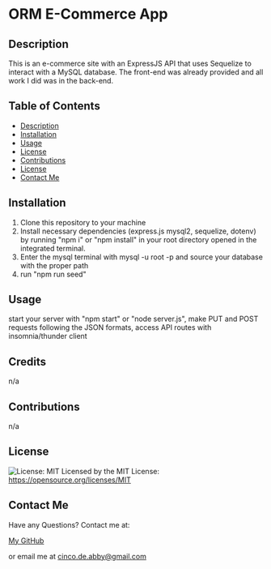 # ORM E-Commerce App

  ## Description

  This is an e-commerce site with an ExpressJS API that uses Sequelize to interact with a MySQL database. The front-end was already provided and all work I did was in the back-end.

  ## Table of Contents
   - [Description](#description)
   - [Installation](#installation)
   - [Usage](#usage)
   - [License](#license)
   - [Contributions](#contributions)
   - [License](#license)
   - [Contact Me](#contact-me)

  ## Installation

  1. Clone this repository to your machine
  2. Install necessary dependencies (express.js mysql2, sequelize, dotenv) by running "npm i" or "npm install" in your root directory opened in the integrated terminal.
  3. Enter the mysql terminal with mysql -u root -p and source your database with the proper path
  4. run "npm run seed"

  ## Usage

  start your server with "npm start" or "node server.js", make PUT and POST requests following the JSON formats, access API routes with insomnia/thunder client 

  ## Credits

  n/a

  ## Contributions

  n/a

  ## License

  ![License: MIT](https://img.shields.io/badge/License-MIT-yellow.svg) Licensed by the MIT License: https://opensource.org/licenses/MIT

  ## Contact Me
  Have any Questions? Contact me at:

  [My GitHub](https://github.com/abi-gail17)

  or email me at cinco.de.abby@gmail.com

